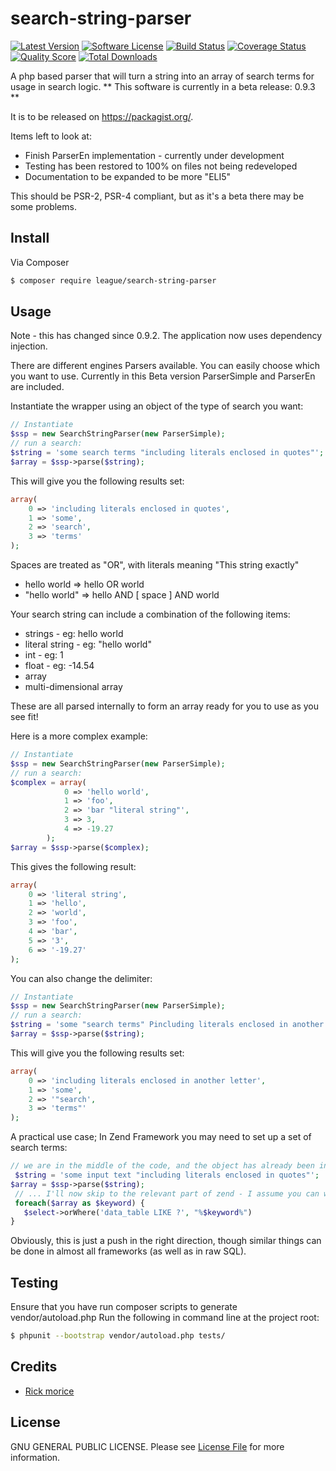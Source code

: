 # search-string-parser

[![Latest Version](https://img.shields.io/github/release/elb98rm/search-string-parser.svg?style=plastic)](https://github.com/elb98rm/search-string-parser/releases)
[![Software License](https://img.shields.io/badge/license-MIT-brightgreen.svg?style=plastic)](LICENSE.md)
[![Build Status](https://img.shields.io/travis/search-string-parser/master.svg?style=plastic)](https://travis-ci.org/thephpleague/search-string-parser)
[![Coverage Status](https://img.shields.io/scrutinizer/coverage/g/search-string-parser/search-string-parser.svg?style=plastic)](https://scrutinizer-ci.com/g/thephpleague/search-string-parser/code-structure)
[![Quality Score](https://img.shields.io/scrutinizer/g/search-string-parser/search-string-parser.svg?style=plastic)](https://scrutinizer-ci.com/g/thephpleague/search-string-parser)
[![Total Downloads](https://img.shields.io/packagist/dt/league/search-string-parser.svg?style=plastic)](https://packagist.org/packages/league/search-string-parser)

A php based parser that will turn a string into an array of search terms for usage in search logic.
** This software is currently in a beta release: 0.9.3 **

It is to be released on https://packagist.org/.

Items left to look at:

* Finish ParserEn implementation - currently under development
* Testing has been restored to 100% on files not being redeveloped
* Documentation to be expanded to be more "ELI5" 

This should be PSR-2, PSR-4 compliant, but as it's a beta there may be some problems.

## Install

Via Composer

``` bash
$ composer require league/search-string-parser
```

## Usage

Note - this has changed since 0.9.2.
The application now uses dependency injection. 
 
There are different engines Parsers available. You can easily choose which you want to use. 
Currently in this Beta version ParserSimple and ParserEn are included.

Instantiate the wrapper using an object of the type of search you want:

``` php
// Instantiate 
$ssp = new SearchStringParser(new ParserSimple);
// run a search: 
$string = 'some search terms "including literals enclosed in quotes"';
$array = $ssp->parse($string);
```

This will give you the following results set:

``` php
array(
    0 => 'including literals enclosed in quotes',
    1 => 'some',
    2 => 'search',
    3 => 'terms'
);
```

Spaces are treated as "OR", with literals meaning "This string exactly"
 
* hello world => hello OR world
* "hello world" => hello AND [ space ] AND world

Your search string can include a combination of the following items: 

* strings - eg: hello world
* literal string - eg: "hello world"
* int - eg: 1
* float - eg: -14.54
* array
* multi-dimensional array

These are all parsed internally to form an array ready for you to use as you see fit!

Here is a more complex example: 

``` php
// Instantiate 
$ssp = new SearchStringParser(new ParserSimple);
// run a search: 
$complex = array(
            0 => 'hello world',
            1 => 'foo',
            2 => 'bar "literal string"',
            3 => 3,
            4 => -19.27
        );
$array = $ssp->parse($complex);
```

This gives the following result:
``` php
array(
    0 => 'literal string',
    1 => 'hello',
    2 => 'world',
    3 => 'foo',
    4 => 'bar',
    5 => '3',
    6 => '-19.27'
);
```

You can also change the delimiter:

``` php
// Instantiate 
$ssp = new SearchStringParser(new ParserSimple);
// run a search: 
$string = 'some "search terms" Pincluding literals enclosed in another letterP';
$array = $ssp->parse($string);
```

This will give you the following results set:

``` php
array(
    0 => 'including literals enclosed in another letter',
    1 => 'some',
    2 => '"search',
    3 => 'terms"'
);
```

A practical use case; In Zend Framework you may need to set up a set of search terms:
 
 ``` php
 // we are in the middle of the code, and the object has already been instantiated as above:
  $string = 'some input text "including literals enclosed in quotes"';
 $array = $ssp->parse($string);
  // ... I'll now skip to the relevant part of zend - I assume you can write a query:
  foreach($array as $keyword) {
    $select->orWhere('data_table LIKE ?', "%$keyword%")
 }
 ```

Obviously, this is just a push in the right direction, though similar things can be done in almost all 
frameworks (as well as in raw SQL).

## Testing

Ensure that you have run composer scripts to generate vendor/autoload.php
Run the following in command line at the project root:

``` bash
$ phpunit --bootstrap vendor/autoload.php tests/
```

## Credits

- [Rick morice](https://github.com/elb98rm)

## License

GNU GENERAL PUBLIC LICENSE. Please see [License File](LICENSE.md) for more information.
